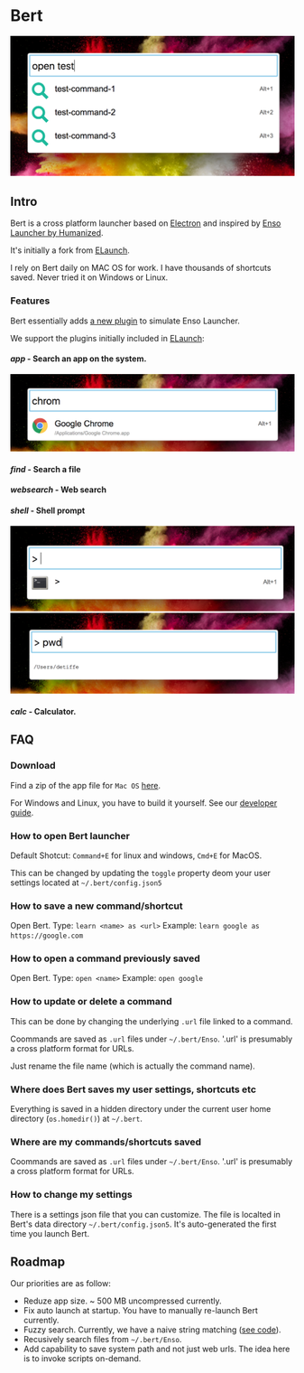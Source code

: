# Bert

![](screenshots/open-test.png)

## Intro

Bert is a cross platform launcher based on [Electron](https://github.com/electron/electron) and inspired by [Enso Launcher by Humanized](https://www.reddit.com/r/answers/comments/2dw0n2/what_happened_to_humanized_especially_their/).

It's initially a fork from [ELaunch](https://github.com/zaaack/ELaunch).

I rely on Bert daily on MAC OS for work. I have thousands of shortcuts saved.
Never tried it on Windows or Linux.

### Features

Bert essentially adds [a new plugin](https://github.com/andrewde/Bert/blob/master/app/plugins/enso/index.js) to simulate Enso Launcher.

We support the plugins initially included in [ELaunch](https://github.com/zaaack/ELaunch):

#### *app* - Search an app on the system.

![](screenshots/app.png)

#### *find* - Search a file

#### *websearch* - Web search

#### *shell* - Shell prompt

![](screenshots/shell.png)
![](screenshots/shell-pwd.png)

#### *calc* - Calculator.

## FAQ

### Download

Find a zip of the app file for `Mac OS` [here](https://github.com/andrewde/Bert/releases/tag/v1.0).

For Windows and Linux, you have to build it yourself.
See our [developer guide](Development.md).

### How to open Bert launcher

Default Shotcut: `Command+E` for linux and windows, `Cmd+E` for MacOS.

This can be changed by updating the `toggle` property deom your user settings located at `~/.bert/config.json5`

### How to save a new command/shortcut

Open Bert.
Type: `learn <name> as <url>`
Example: `learn google as https://google.com`

### How to open a command previously saved

Open Bert.
Type: `open <name>`
Example: `open google`

### How to update or delete a command

This can be done by changing the underlying `.url` file linked to a command.

Coommands are saved as `.url` files under `~/.bert/Enso`.
'.url' is presumably a cross platform format for URLs.

Just rename the file name (which is actually the command name).

### Where does Bert saves my user settings, shortcuts etc

Everything is saved in a hidden directory under the current user home directory (`os.homedir()`) at `~/.bert`.

### Where are my commands/shortcuts saved

Coommands are saved as `.url` files under `~/.bert/Enso`.
'.url' is presumably a cross platform format for URLs.

### How to change my settings

There is a settings json file that you can customize.
The file is localted in Bert's data directory `~/.bert/config.json5`.
It's auto-generated the first time you launch Bert.

## Roadmap

Our priorities are as follow:

- Reduze app size. ~ 500 MB uncompressed currently.
- Fix auto launch at startup. You have to manually re-launch Bert currently.
- Fuzzy search. Currently, we have a naive string matching ([see code](https://github.com/andrewde/Bert/blob/master/app/plugins/enso/index.js#L20)).
- Recusively search files from `~/.bert/Enso`.
- Add capability to save system path and not just web urls. The idea here is to invoke scripts on-demand.
